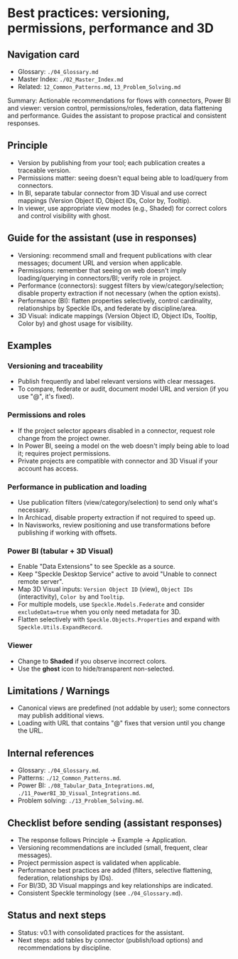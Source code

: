 
# Best practices: versioning, permissions, performance and 3D

## Navigation card
- Glossary: `./04_Glossary.md`
- Master Index: `./02_Master_Index.md`
- Related: `12_Common_Patterns.md`, `13_Problem_Solving.md`

Summary: Actionable recommendations for flows with connectors, Power BI and viewer: version control, permissions/roles, federation, data flattening and performance. Guides the assistant to propose practical and consistent responses.

## Principle

- Version by publishing from your tool; each publication creates a traceable version.
- Permissions matter: seeing doesn't equal being able to load/query from connectors.
- In BI, separate tabular connector from 3D Visual and use correct mappings (Version Object ID, Object IDs, Color by, Tooltip).
- In viewer, use appropriate view modes (e.g., Shaded) for correct colors and control visibility with ghost.

## Guide for the assistant (use in responses)

- Versioning: recommend small and frequent publications with clear messages; document URL and version when applicable.
- Permissions: remember that seeing on web doesn't imply loading/querying in connectors/BI; verify role in project.
- Performance (connectors): suggest filters by view/category/selection; disable property extraction if not necessary (when the option exists).
- Performance (BI): flatten properties selectively, control cardinality, relationships by Speckle IDs, and federate by discipline/area.
- 3D Visual: indicate mappings (Version Object ID, Object IDs, Tooltip, Color by) and ghost usage for visibility.

## Examples

### Versioning and traceability

- Publish frequently and label relevant versions with clear messages.
- To compare, federate or audit, document model URL and version (if you use "@", it's fixed).

### Permissions and roles

- If the project selector appears disabled in a connector, request role change from the project owner.
- In Power BI, seeing a model on the web doesn't imply being able to load it; requires project permissions.
- Private projects are compatible with connector and 3D Visual if your account has access.

### Performance in publication and loading

- Use publication filters (view/category/selection) to send only what's necessary.
- In Archicad, disable property extraction if not required to speed up.
- In Navisworks, review positioning and use transformations before publishing if working with offsets.

### Power BI (tabular + 3D Visual)

- Enable "Data Extensions" to see Speckle as a source.
- Keep "Speckle Desktop Service" active to avoid "Unable to connect remote server".
- Map 3D Visual inputs: `Version Object ID` (view), `Object IDs` (interactivity), `Color by` and `Tooltip`.
- For multiple models, use `Speckle.Models.Federate` and consider `excludeData=true` when you only need metadata for 3D.
- Flatten selectively with `Speckle.Objects.Properties` and expand with `Speckle.Utils.ExpandRecord`.

### Viewer

- Change to **Shaded** if you observe incorrect colors.
- Use the **ghost** icon to hide/transparent non-selected.

## Limitations / Warnings

- Canonical views are predefined (not addable by user); some connectors may publish additional views.
- Loading with URL that contains "@" fixes that version until you change the URL.

## Internal references

- Glossary: `./04_Glossary.md`.
- Patterns: `./12_Common_Patterns.md`.
- Power BI: `./08_Tabular_Data_Integrations.md`, `./11_PowerBI_3D_Visual_Integrations.md`.
- Problem solving: `./13_Problem_Solving.md`.

## Checklist before sending (assistant responses)

- The response follows Principle → Example → Application.
- Versioning recommendations are included (small, frequent, clear messages).
- Project permission aspect is validated when applicable.
- Performance best practices are added (filters, selective flattening, federation, relationships by IDs).
- For BI/3D, 3D Visual mappings and key relationships are indicated.
- Consistent Speckle terminology (see `./04_Glossary.md`).

## Status and next steps

- Status: v0.1 with consolidated practices for the assistant.
- Next steps: add tables by connector (publish/load options) and recommendations by discipline.

